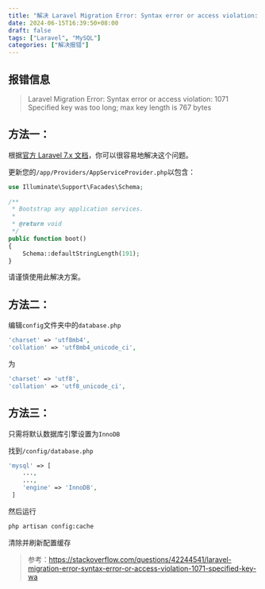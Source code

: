 ```yaml
---
title: "解决 Laravel Migration Error: Syntax error or access violation: 1071 Specified key was too long; max key length is 767 bytes"
date: 2024-06-15T16:39:50+08:00
draft: false
tags: ["Laravel", "MySQL"]
categories: ["解决报错"]
---
```




## 报错信息

> Laravel Migration Error: Syntax error or access violation: 1071 Specified key was too long; max key length is 767 bytes

## 方法一：

根据[官方 Laravel 7.x 文档](https://laravel.com/docs/7.x/migrations#creating-indexes)，你可以很容易地解决这个问题。

更新您的`/app/Providers/AppServiceProvider.php`以包含：

```php
use Illuminate\Support\Facades\Schema;
  
/**
 * Bootstrap any application services.
 *
 * @return void
 */
public function boot()
{
    Schema::defaultStringLength(191);
}
```

请谨慎使用此解决方案。

## **方法二：**

编辑`config`文件夹中的`database.php`

```php
'charset' => 'utf8mb4',
'collation' => 'utf8mb4_unicode_ci',
```

为

```php
'charset' => 'utf8',
'collation' => 'utf8_unicode_ci',
```

## **方法三：**

只需将默认数据库引擎设置为`InnoDB`

找到`/config/database.php`

```php
'mysql' => [
    ...,
    ...,
    'engine' => 'InnoDB',
 ]
```

然后运行

````bash
php artisan config:cache
````

清除并刷新配置缓存



> 参考：https://stackoverflow.com/questions/42244541/laravel-migration-error-syntax-error-or-access-violation-1071-specified-key-wa
